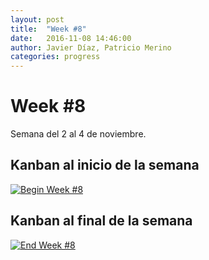 ```yaml
---
layout: post
title:  "Week #8"
date:   2016-11-08 14:46:00
author: Javier Díaz, Patricio Merino
categories: progress
---
```


# Week #8

Semana del 2 al 4 de noviembre.

## Kanban al inicio de la semana
[![Begin Week #8]({{site.baseurl}}/assets/week-progress/w8-begin.jpg)]({{site.baseurl}}/assets/week-progress/w8-begin-hq.jpg)

## Kanban al final de la semana

[![End Week #8]({{site.baseurl}}/assets/week-progress/w8-end.jpg)]({{site.baseurl}}/assets/week-progress/w8-end-hq.jpg)